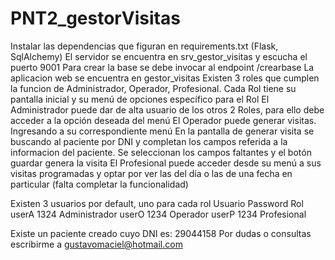 # PNT2_gestorVisitas
Instalar las dependencias que figuran en requirements.txt (Flask, SqlAlchemy)
El servidor se encuentra en srv_gestor_visitas y escucha el puerto 9001
Para crear la base se debe invocar al endpoint /crearbase
La aplicacion web se encuentra en gestor_visitas
Existen 3 roles que cumplen la funcion de Administrador, Operador, Profesional.
Cada Rol tiene su pantalla inicial y su menú de opciones específico para el Rol
El Administrador puede dar de alta usuario de los otros 2 Roles, para ello debe 
  acceder a la opción deseada del menú
El Operador puede generar visitas. Ingresando a su correspondiente menú
  En la pantalla de generar visita se buscando al paciente por DNI y completan los campos
  referida a la informacion del paciente. 
  Se seleccionan los campos faltantes y el botón guardar genera la visita
El Profesional puede acceder desde su menú a sus visitas programadas y optar por ver
  las del día o las de una fecha en particular (falta completar la funcionalidad)

Existen 3 usuarios por default, uno para cada rol
Usuario    Password    Rol
userA      1324      Administrador
userO      1234      Operador
userP      1234      Profesional

Existe un paciente creado cuyo DNI es: 29044158
Por dudas o consultas escribirme a gustavomaciel@hotmail.com
